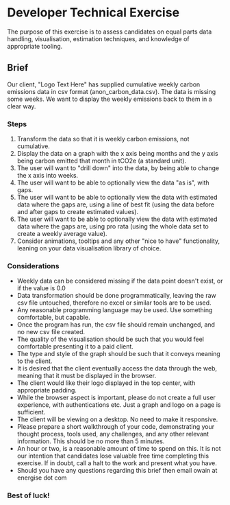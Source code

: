 # Developer Technical Exercise

The purpose of this exercise is to assess candidates on equal parts data handling, visualisation, estimation techniques, and knowledge of appropriate tooling.

## Brief
Our client, "Logo Text Here" has supplied cumulative weekly carbon emissions data in csv format (anon_carbon_data.csv). The data is missing some weeks. We want to display the weekly emissions back to them in a clear way.

### Steps
1. Transform the data so that it is weekly carbon emissions, not cumulative.
1. Display the data on a graph with the x axis being months and the y axis being carbon emitted that month in tCO2e (a standard unit).
1. The user will want to "drill down" into the data, by being able to change the x axis into weeks.
1. The user will want to be able to optionally view the data "as is", with gaps.
1. The user will want to be able to optionally view the data with estimated data where the gaps are, using a line of best fit (using the data before and after gaps to create estimated values).
1. The user will want to be able to optionally view the data with estimated data where the gaps are, using pro rata (using the whole data set to create a weekly average value).
1. Consider animations, tooltips and any other "nice to have" functionality, leaning on your data visualisation library of choice.
 
### Considerations
- Weekly data can be considered missing if the data point doesn't exist, or if the value is 0.0
- Data transformation should be done programmatically, leaving the raw csv file untouched, therefore no excel or similar tools are to be used.
- Any reasonable programming language may be used. Use something comfortable, but capable.
- Once the program has run, the csv file should remain unchanged, and no new csv file created.
- The quality of the visualisation should be such that you would feel comfortable presenting it to a paid client.
- The type and style of the graph should be such that it conveys meaning to the client.
- It is desired that the client eventually access the data through the web, meaning that it must be displayed in the browser.
- The client would like their logo displayed in the top center, with appropriate padding.
- While the browser aspect is important, please do not create a full user experience, with authentications etc. Just a graph and logo on a page is sufficient.
- The client will be viewing on a desktop. No need to make it responsive.
- Please prepare a short walkthrough of your code, demonstrating your thought process, tools used, any challenges, and any other relevant information. This should be no more than 5 minutes.
- An hour or two, is a reasonable amount of time to spend on this. It is not our intention that candidates lose valuable free time completing this exercise. If in doubt, call a halt to the work and present what you have.
- Should you have any questions regarding this brief then email owain at energise dot com

### Best of luck!